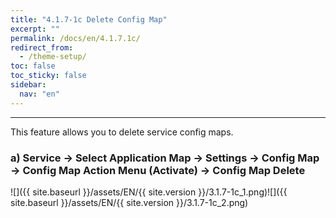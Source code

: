 ```yaml
---
title: "4.1.7-1c Delete Config Map"
excerpt: ""
permalink: /docs/en/4.1.7.1c/
redirect_from:
  - /theme-setup/
toc: false
toc_sticky: false
sidebar:
  nav: "en"
---
```



---

This feature allows you to delete service config maps.

### a\) Service → Select Application Map → Settings → Config Map → Config Map Action Menu \(Activate\) → Config Map Delete
![]({{ site.baseurl }}/assets/EN/{{ site.version }}/3.1.7-1c_1.png)![]({{ site.baseurl }}/assets/EN/{{ site.version }}/3.1.7-1c_2.png)
